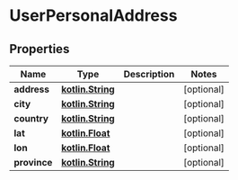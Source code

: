 # UserPersonalAddress

## Properties
Name | Type | Description | Notes
------------ | ------------- | ------------- | -------------
**address** | [**kotlin.String**](.md) |  |  [optional]
**city** | [**kotlin.String**](.md) |  |  [optional]
**country** | [**kotlin.String**](.md) |  |  [optional]
**lat** | [**kotlin.Float**](.md) |  |  [optional]
**lon** | [**kotlin.Float**](.md) |  |  [optional]
**province** | [**kotlin.String**](.md) |  |  [optional]
